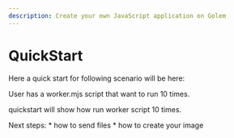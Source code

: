 ```yaml
---
description: Create your own JavaScript application on Golem
---
```


# QuickStart

Here a quick start for following scenario will be here:

User has a worker.mjs script that want to run 10 times.

quickstart will show how run worker script 10 times.


Next steps:
    * how to send files
    * how to create your image